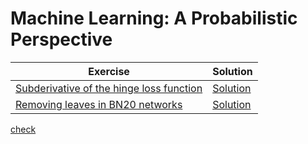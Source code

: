 # Machine Learning: A Probabilistic Perspective
Exercise | Solution
------------ | -------------
[Subderivative of the hinge loss function](https://duane321.github.io/mlpp_test/TestPDFs/subgradHinge_ex.pdf) | [Solution](https://duane321.github.io/mlpp_test/TestPDFs/subgradHinge_sol.pdf)
[Removing leaves in BN20 networks](https://duane321.github.io/mlpp_test/TestPDFs/QMRleaf_ex.pdf)|[Solution](https://duane321.github.io/mlpp_test/TestPDFs/QMRleaf_sol.pdf)

[check](https://duane321.github.io/mlpp_test/TestPDFs/unigaussMLE-ex.pdf)
